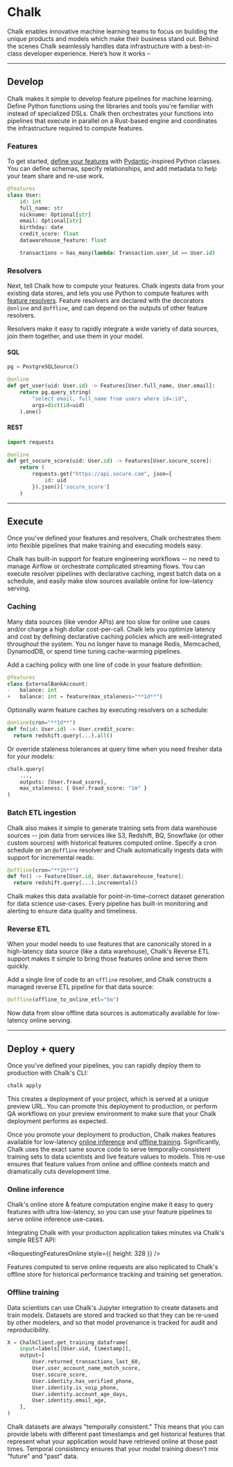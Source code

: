 # Chalk

Chalk enables innovative machine learning teams to focus on building
the unique products and models which make their business stand out.
Behind the scenes Chalk seamlessly handles data infrastructure with
a best-in-class developer experience. Here’s how it works –

---

## Develop

Chalk makes it simple to develop feature pipelines for machine
learning. Define Python functions using the libraries and tools you're
familiar with instead of specialized DSLs. Chalk then orchestrates
your functions into pipelines that execute in parallel on a Rust-based
engine and coordinates the infrastructure required to compute
features.

### Features

To get started, [define your features](/docs/features) with
[Pydantic](https://pydantic-docs.helpmanual.io/)-inspired Python classes.
You can define schemas, specify relationships, and add metadata
to help your team share and re-use work.

```py
@features
class User:
    id: int
    full_name: str
    nickname: Optional[str]
    email: Optional[str]
    birthday: date
    credit_score: float
    datawarehouse_feature: float

    transactions = has_many(lambda: Transaction.user_id == User.id)
```

### Resolvers

Next, tell Chalk how to compute your features.
Chalk ingests data from your existing data stores,
and lets you use Python to compute features with
[feature resolvers](/docs/resolver-overview).
Feature resolvers are declared with the decorators `@online` and
`@offline`, and can depend on the outputs of other feature resolvers.

Resolvers make it easy to rapidly integrate a wide variety of data
sources, join them together, and use them in your model.

#### SQL

```python
pg = PostgreSQLSource()

@online
def get_user(uid: User.id) -> Features[User.full_name, User.email]:
    return pg.query_string(
        "select email, full_name from users where id=:id",
        args=dict(id=uid)
    ).one()
```

#### REST

```python
import requests

@online
def get_socure_score(uid: User.id) -> Features[User.socure_score]:
    return (
        requests.get("https://api.socure.com", json={
            id: uid
        }).json()['socure_score']
    )
```

---

## Execute

Once you've defined your features and resolvers, Chalk orchestrates
them into flexible pipelines that make training and executing models easy.

Chalk has built-in support for feature engineering workflows --
no need to manage Airflow or orchestrate complicated streaming flows.
You can execute resolver pipelines with declarative caching,
ingest batch data on a schedule, and easily make slow sources
available online for low-latency serving.

### Caching

Many data sources (like vendor APIs) are too slow for online use cases
and/or charge a high dollar cost-per-call. Chalk lets you optimize latency
and cost by defining declarative caching policies which are well-integrated
throughout the system. You no longer have to manage Redis, Memcached, DynamodDB,
or spend time tuning cache-warming pipelines.

Add a caching policy with one line of code in your feature definition:

```python
@features
class ExternalBankAccount:
-   balance: int
+   balance: int = feature(max_staleness="**1d**")
```

Optionally warm feature caches by executing resolvers on a schedule:

```py
@online(cron="**1d**")
def fn(id: User.id) -> User.credit_score:
  return redshift.query(...).all()
```

Or override staleness tolerances at query time when you need fresher
data for your models:

```py
chalk.query(
    ...,
    outputs: [User.fraud_score],
    max_staleness: { User.fraud_score: "1m" }
)
```

### Batch ETL ingestion

Chalk also makes it simple to generate training sets from data warehouse
sources -- join data from services like S3, Redshift, BQ, Snowflake
(or other custom sources) with historical features computed online.
Specify a cron schedule on an `@offline` resolver and Chalk automatically ingests
data with support for incremental reads:

```py
@offline(cron="**1h**")
def fn() -> Feature[User.id, User.datawarehouse_feature]:
  return redshift.query(...).incremental()
```

Chalk makes this data available for point-in-time-correct dataset
generation for data science use-cases. Every pipeline has built-in
monitoring and alerting to ensure data quality and timeliness.

### Reverse ETL

When your model needs to use features that are canonically stored in
a high-latency data source (like a data warehouse), Chalk's Reverse
ETL support makes it simple to bring those features online and serve
them quickly.

Add a single line of code to an `offline` resolver, and Chalk constructs
a managed reverse ETL pipeline for that data source:

```py
@offline(offline_to_online_etl="5m")
```

Now data from slow offline data sources is automatically available for
low-latency online serving.

---

## Deploy + query

Once you've defined your pipelines, you can rapidly deploy them to
production with Chalk's CLI:

```bash
chalk apply
```

This creates a deployment of your project, which is served at a unique
preview URL. You can promote this deployment to production, or
perform QA workflows on your preview environment to make sure that
your Chalk deployment performs as expected.

Once you promote your deployment to production, Chalk makes features
available for low-latency [online inference](/docs/query-basics) and
[offline training](/docs/training-client). Significantly, Chalk uses
the exact same source code to serve temporally-consistent training
sets to data scientists and live feature values to models. This re-use
ensures that feature values from online and offline contexts match and
dramatically cuts development time.

### Online inference

Chalk's online store & feature computation engine make it easy to query
features with ultra low-latency, so you can use your feature pipelines
to serve online inference use-cases.

Integrating Chalk with your production application takes minutes via
Chalk's simple REST API:

<RequestingFeaturesOnline style={{ height: 328 }} />

Features computed to serve online requests are also replicated to Chalk's
offline store for historical performance tracking and training set generation.

### Offline training

Data scientists can use Chalk's Jupyter integration to create datasets
and train models. Datasets are stored and tracked so that they can be
re-used by other modelers, and so that model provenance is tracked for
audit and reproducibility.

```python
X = ChalkClient.get_training_dataframe(
    input=labels[[User.uid, timestamp]],
    output=[
        User.returned_transactions_last_60,
        User.user_account_name_match_score,
        User.socure_score,
        User.identity.has_verified_phone,
        User.identity.is_voip_phone,
        User.identity.account_age_days,
        User.identity.email_age,
    ],
)
```

Chalk datasets are always "temporally consistent."
This means that you can provide labels with different past timestamps and
get historical features that represent what your application would have
retrieved online at those past times. Temporal consistency ensures that
your model training doesn't mix "future" and "past" data.
